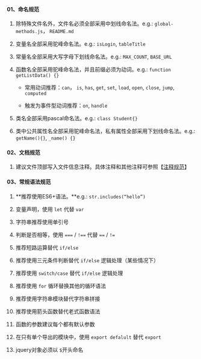 #### 01、命名规范

1. 除特殊文件名外，文件名必须全部采用中划线命名法。e.g.: `global-methods.js`， `README.md`

2. 变量名全部采用驼峰命名法。e.g.: `isLogin`, `tableTitle`

3. 常量名全部采用大写字母下划线命名法。e.g.: `MAX_COUNT`, `BASE_URL`

4. 函数名全部采用驼峰命名法，并且前缀必须为动词。e.g.: `function getListData() {}`

   * 常用动词推荐：`can`， `is`, `has`, `get`, `set`, `load`, `open`, `close`, `jump`, `computed`

   * 触发为事件型动词推荐：`on`, `handle`

5. 类名全部采用pascal命名法。e.g.: `class Student{}`

6. 类中公共属性名全部采用驼峰命名法，私有属性全部采用下划线命名法。e.g.: `getName(){}`, `_name() {}`



#### 02、文档规范

1. 建议文件顶部写入文件信息注释。具体注释和其他注释可参照【[注释规范](/code-guide/comment?id=_04、文件文档注释)】



#### 03、常规语法规范

1. **推荐使用ES6+语法。**e.g.: `str.includes(“hello”)`

2. 变量声明，使用 `let` 代替 `var`

3. 字符串推荐使用单引号

4. 判断是否相等，使用 `===` / `!==` 代替 `==` / `!=`

5. 推荐短路运算替代 `if/else`

6. 推荐使用三元条件判断替代 `if/else` 逻辑处理（某些情况下）

7. 推荐使用 `switch/case`  替代 `if/else` 逻辑处理

8. 推荐使用 `for` 循环替换其他的循环语法

9. 推荐使用字符串模块替代字符串拼接

10. 推荐使用箭头函数替代老式函数语法

11. 函数的参数建议每个都有默认参数

12. 在只有单个导出的模块中，使用 `export defalult` 替代 `export`

13. jquery对象必须以 `$`开头命名

    

